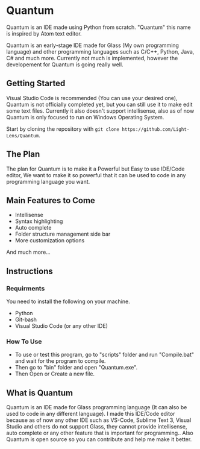 # Quantum
Quantum is an IDE made using Python from scratch.
"Quantum" this name is inspired by Atom text editor.

Quantum is an early-stage IDE made for Glass (My own programming language) and other programming languages such as C/C++, Python, Java, C# and much more. Currently not much is implemented, however the developement for Quantum is going really well.

## Getting Started
Visual Studio Code is recommended (You can use your desired one), Quantum is not officially completed yet, but you can still use it to make edit some text files. Currently it also doesn't support intellisense, also as of now Quantum is only focused to run on Windows Operating System.

Start by cloning the repository with `git clone https://github.com/Light-Lens/Quantum`.

## The Plan
The plan for Quantum is to make it a Powerful but Easy to use IDE/Code editor, We want to make it so powerful that it can be used to code in any programming language you want.

## Main Features to Come
- Intellisense
- Syntax highlighting
- Auto complete
- Folder structure management side bar
- More customization options

And much more...

## Instructions
### Requirments
You need to install the following on your machine.
- Python
- Git-bash
- Visual Studio Code (or any other IDE)

### How To Use
- To use or test this program, go to "scripts" folder and run "Compile.bat" and wait for the program to compile.
- Then go to "bin" folder and open "Quantum.exe".
- Then Open or Create a new file.

## What is Quantum
Quantum is an IDE made for Glass programming language (It can also be used to code in any different language). I made this IDE/Code editor because as of now any other IDE such as VS-Code, Sublime Text 3, Visual Studio and others do not support Glass, they cannot provide intellisense, auto complete or any other feature that is important for programming.. Also Quantum is open source so you can contribute and help me make it better.
